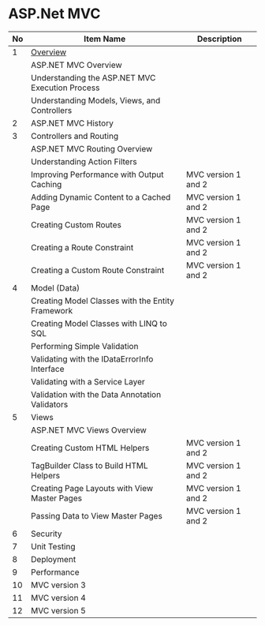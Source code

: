 # ASP.Net MVC




| No   | Item Name                                        | Description         |
| ---- | ------------------------------------------------ | ------------------- |
| 1    | [Overview]( [Overview.md](MVC\Overview.md) )     |                     |
|      | ASP.NET MVC Overview                             |                     |
|      | Understanding the ASP.NET MVC Execution Process  |                     |
|      | Understanding Models, Views, and Controllers     |                     |
| 2    | ASP.NET MVC History                              |                     |
| 3    | Controllers and Routing                          |                     |
|      | ASP.NET MVC Routing Overview                     |                     |
|      | Understanding Action Filters                     |                     |
|      | Improving Performance with Output Caching        | MVC version 1 and 2 |
|      | Adding Dynamic Content to a Cached Page          | MVC version 1 and 2 |
|      | Creating Custom Routes                           | MVC version 1 and 2 |
|      | Creating a Route Constraint                      | MVC version 1 and 2 |
|      | Creating a Custom Route Constraint               | MVC version 1 and 2 |
| 4    | Model (Data)                                     |                     |
|      | Creating Model Classes with the Entity Framework |                     |
|      | Creating Model Classes with LINQ to SQL          |                     |
|      | Performing Simple Validation                     |                     |
|      | Validating with the IDataErrorInfo Interface     |                     |
|      | Validating with a Service Layer                  |                     |
|      | Validation with the Data Annotation Validators   |                     |
| 5    | Views                                            |                     |
|      | ASP.NET MVC Views Overview                       |                     |
|      | Creating Custom HTML Helpers                     | MVC version 1 and 2 |
|      | TagBuilder Class to Build HTML Helpers           | MVC version 1 and 2 |
|      | Creating Page Layouts with View Master Pages     | MVC version 1 and 2 |
|      | Passing Data to View Master Pages                | MVC version 1 and 2 |
| 6    | Security                                         |                     |
| 7    | Unit Testing                                     |                     |
| 8    | Deployment                                       |                     |
| 9    | Performance                                      |                     |
| 10   | MVC version 3                                    |                     |
| 11   | MVC version 4                                    |                     |
| 12   | MVC version 5                                    |                     |

